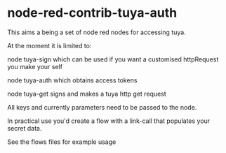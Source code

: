 # node-red-contrib-tuya-auth
This aims a being a set of node red nodes for accessing tuya. 

At the moment it is limited to:

node tuya-sign which can be used if you want a customised httpRequest you make your self

node tuya-auth which obtains access tokens

node tuya-get signs and makes a tuya http get request

All keys and currently parameters need to be passed to the node. 

In practical use you'd create a flow with a link-call that populates your secret data.

See the flows files for example usage

